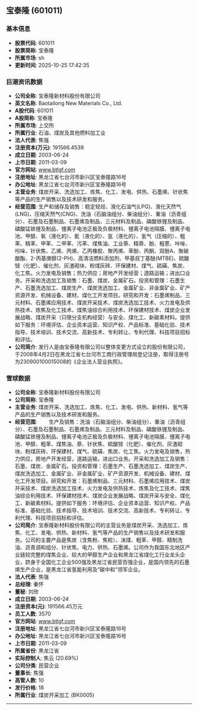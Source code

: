 ## 宝泰隆 (601011)

### 基本信息

- **股票代码**: 601011
- **股票简称**: 宝泰隆
- **所属市场**: sh
- **更新时间**: 2025-10-25 17:42:35

### 巨潮资讯数据

- **公司全称**: 宝泰隆新材料股份有限公司
- **英文名称**: Baotailong New Materials Co., Ltd.
- **A股代码**: 601011
- **A股简称**: 宝泰隆
- **所属市场**: 上交所
- **所属行业**: 石油、煤炭及其他燃料加工业
- **法人代表**: 焦强
- **注册资本(万元)**: 191566.4539
- **成立日期**: 2003-06-24
- **上市日期**: 2011-03-09
- **官方网站**: www.btlgf.com
- **注册地址**: 黑龙江省七台河市新兴区宝泰隆路16号
- **办公地址**: 黑龙江省七台河市新兴区宝泰隆路16号
- **主营业务**: 煤炭开采、洗选加工、炼焦、化工、发电、供热、石墨烯、针状焦等产品的生产销售以及技术研发和服务。
- **经营范围**: 生产和储存及销售：稳定轻烃、液化石油气(LPG)、液化天然气(LNG)、压缩天然气(CNG)、洗油（石脑油组分、柴油组分）、重油（沥青组分）、石墨及石墨制品、石墨烯及制品、三元材料及制品、磷酸铁锂及制品、磷酸锰铁锂及制品、锂离子电池正极及负极材料、锂离子电池隔膜、锂离子电池、甲醇、氧（液化的）、氮（液化的）、氩（液化的）、氢气（压缩的）、粗苯、精苯、甲苯、二甲苯、污苯、煤焦油、工业萘、精萘、酚、粗蒽、咔唑、吲哚、针状焦、乙烯、丙烯、乙丙橡胶、聚丙烯、苯酚、丙酮、双酚A、聚碳酸酯、2-丙基庚醇(2-PH)、高清洁燃料添加剂、甲基叔丁基醚(MTBE)、硫酸铵（化肥）、催化剂、灰渣砌块、粉煤灰砖、环保建材、煤气、硫磺、焦炭、化工焦。火力发电及销售；热力供应；房地产开发经营；道路运输；进出口业务。开采和洗选加工及销售：石墨、煤炭、金属矿石。投资和管理：石墨生产、石墨洗选加工、煤炭生产、煤炭洗选加工、金属矿业、非金属矿业、矿产资源开发、机械设备、建材、煤化工开发项目。研究和开发：石墨烯制品、三元材料、石墨烯应用技术、煤炭开采技术、煤炭洗选加工技术、火力发电及供热技术、炼焦及化工技术、煤焦油综合利用技术、环保建材技术、煤炭企业发展战略、煤炭开采（只限分支机构经营）与安全、煤化工、新碳素材料。提供如下服务：环境评估、企业资本运营、知识产权、产品标准、基础化验、技术指导、技术培训、技术交流、高新技术、专利转让、专利代理、科技项目招标和评估。
- **公司简介**: 发行人是由宝泰隆有限公司以整体变更方式设立的股份有限公司，于2008年4月2日在黑龙江省七台河市工商行政管理局登记注册，取得注册号为230900100015008的《企业法人营业执照》。

### 雪球数据

- **公司全称**: 宝泰隆新材料股份有限公司
- **公司简称**: 宝泰隆
- **主营业务**: 煤炭开采、洗选加工、炼焦、化工、发电、供热、新材料、氢气等产品的生产销售以及技术研发和服务。
- **经营范围**: 　　生产及销售：洗油（石脑油组分、柴油组分）、重油（沥青组分）、石墨及石墨制品、石墨烯及制品、三元材料及制品、磷酸铁锂及制品、磷酸锰铁锂及制品、锂离子电池正极及负极材料、锂离子电池隔膜、锂离子电池、甲醇、粗苯、煤焦油、萘、针状焦、硫酸铵（化肥）、催化剂、灰渣砌块、粉煤灰砖、环保建材、煤气、硫磺、焦炭、化工焦。火力发电及销售，热力供应，房地产开发经营，道路运输，进出口业务。开采和洗选加工及销售：石墨、煤炭、金属矿石。投资和管理：石墨生产、石墨洗选加工、煤炭生产、煤炭洗选加工、金属矿业、非金属矿业、矿产资源开发、机械设备、建材、煤化工开发项目。研究和开发：石墨烯制品、三元材料、石墨烯应用技术、煤炭开采技术、煤炭洗选加工技术、火力发电及供热技术、炼焦及化工技术、煤焦油综合利用技术、环保建材技术、煤炭企业发展战略、煤炭开采与安全、煤化工、新碳素材料。提供如下服务：环境评估、企业资本运营、知识产权、产品标准、基础化验、技术指导、技术培训、技术交流、高新技术、专利转让、专利代理、科技项目招标和评估。
- **公司简介**: 宝泰隆新材料股份有限公司的主营业务是煤炭开采、洗选加工、炼焦、化工、发电、供热、新材料、氢气等产品的生产销售以及技术研发和服务。公司的主要产品是焦炭（含焦粉、焦粒）、沫煤、粗苯、甲醇、精制洗油、沥青调和组分、针状焦、电力、供热、石墨烯。公司作为我国东北地区产业链较完整的煤焦企业、较大的甲醇生产企业和黑龙江省煤化工行业龙头企业，跻身于全国化工企业500强及黑龙江省民营百强企业，是国内领先的石墨烯生产企业，是黑龙江省氢能利用及“碳中和”领军企业。
- **法人代表**: 焦强
- **总经理**: 秦怀
- **董秘**: 刘欣
- **成立日期**: 2003-06-24
- **注册资本(元)**: 191566.45万元
- **员工人数**: 3570
- **官方网站**: www.btlgf.com
- **注册地址**: 黑龙江省七台河市新兴区宝泰隆路16号
- **办公地址**: 黑龙江省七台河市新兴区宝泰隆路16号
- **上市日期**: 2011-03-09
- **所属省份**: 黑龙江省
- **实际控制人**: 焦云 (20.69%)
- **公司分类**: 民营企业
- **董事长**: 焦强
- **高管人数**: 10
- **发行价格**: 18
- **所属行业**: 煤炭开采加工 (BK0005)

---